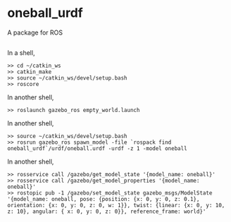 # oneball_urdf  
A package for ROS  

##
In a shell,
```
>> cd ~/catkin_ws
>> catkin_make
>> source ~/catkin_ws/devel/setup.bash
>> roscore
```
In another shell,
```
>> roslaunch gazebo_ros empty_world.launch
```
In another shell,
```
>> source ~/catkin_ws/devel/setup.bash
>> rosrun gazebo_ros spawn_model -file `rospack find oneball_urdf`/urdf/oneball.urdf -urdf -z 1 -model oneball
```
In another shell,
```
>> rosservice call /gazebo/get_model_state '{model_name: oneball}'
>> rosservice call /gazebo/get_model_properties '{model_name: oneball}'
>> rostopic pub -1 /gazebo/set_model_state gazebo_msgs/ModelState '{model_name: oneball, pose: {position: {x: 0, y: 0, z: 0.1}, orientation: {x: 0, y: 0, z: 0, w: 1}}, twist: {linear: {x: 0, y: 10, z: 10}, angular: { x: 0, y: 0, z: 0}}, reference_frame: world}'
```
